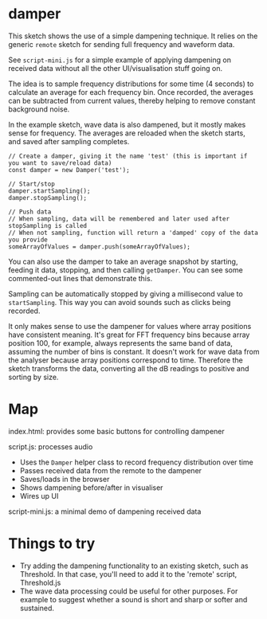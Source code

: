 # damper

This sketch shows the use of a simple dampening technique. It relies on the generic `remote` sketch for sending full frequency and waveform data.

See `script-mini.js` for a simple example of applying dampening on received data without all the other UI/visualisation stuff going on.

The idea is to sample frequency distributions for some time (4 seconds) to calculate an average for each frequency bin. Once recorded, the averages can be subtracted from current values, thereby helping to remove constant background noise.

In the example sketch, wave data is also dampened, but it mostly makes sense for frequency. The averages are reloaded when the sketch starts, and saved after sampling completes.


```
// Create a damper, giving it the name 'test' (this is important if you want to save/reload data)
const damper = new Damper('test');

// Start/stop
damper.startSampling();
damper.stopSampling();

// Push data
// When sampling, data will be remembered and later used after stopSampling is called
// When not sampling, function will return a 'damped' copy of the data you provide
someArrayOfValues = damper.push(someArrayOfValues);
```

You can also use the damper to take an average snapshot by starting, feeding it data, stopping, and then calling `getDamper`. You can see some commented-out lines that demonstrate this.

Sampling can be automatically stopped by giving a millisecond value to `startSampling`. This way you can avoid sounds such as clicks being recorded.

It only makes sense to use the dampener for values where array positions have consistent meaning. It's great for FFT frequency bins because array position 100, for example, always represents the same band of data, assuming the number of bins is constant. It doesn't work for wave data from the analyser because array positions correspond to time. Therefore the sketch transforms the data, converting all the dB readings to positive and sorting by size.

# Map

index.html: provides some basic buttons for controlling dampener

script.js: processes audio
* Uses the `Damper` helper class to record frequency distribution over time
* Passes received data from the remote to the dampener
* Saves/loads in the browser
* Shows dampening before/after in visualiser
* Wires up UI
  
script-mini.js: a minimal demo of dampening received data

# Things to try

* Try adding the dampening functionality to an existing sketch, such as Threshold. In that case, you'll need to add it to the 'remote' script, Threshold.js
* The wave data processing could be useful for other purposes. For example to suggest whether a sound is short and sharp or softer and sustained.
